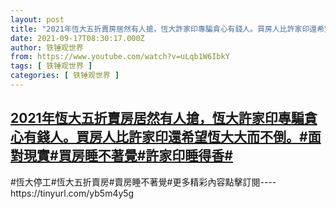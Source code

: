 ```yaml
---
layout: post
title: "2021年恆大五折賣房居然有人搶，恆大許家印專騙貪心有錢人。買房人比許家印還希望恆大大而不倒。#面對現實#買房睡不著覺#許家印睡得香#"
date: 2021-09-17T08:30:17.000Z
author: 铁锤观世界
from: https://www.youtube.com/watch?v=uLqb1W6IbkY
tags: [ 铁锤观世界 ]
categories: [ 铁锤观世界 ]
---
```

<!--1631867417000-->
[2021年恆大五折賣房居然有人搶，恆大許家印專騙貪心有錢人。買房人比許家印還希望恆大大而不倒。#面對現實#買房睡不著覺#許家印睡得香#](https://www.youtube.com/watch?v=uLqb1W6IbkY)
------

<div>
#恆大停工#恆大五折賣房#賣房睡不著覺#更多精彩內容點擊訂閱----https://tinyurl.com/yb5m4y5g
</div>
